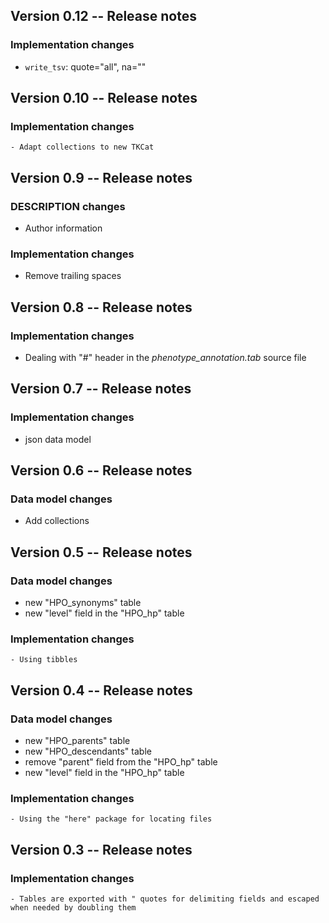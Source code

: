 <!----------------------------------------------------------------------------->
<!----------------------------------------------------------------------------->
## Version 0.12 -- Release notes

### Implementation changes

   - `write_tsv`: quote="all", na="<NA>"

<!----------------------------------------------------------------------------->
<!----------------------------------------------------------------------------->
## Version 0.10 -- Release notes

### Implementation changes

	- Adapt collections to new TKCat

<!----------------------------------------------------------------------------->
<!----------------------------------------------------------------------------->
## Version 0.9 -- Release notes

### DESCRIPTION changes

   - Author information

### Implementation changes
   
   - Remove trailing spaces


<!----------------------------------------------------------------------------->
<!----------------------------------------------------------------------------->
## Version 0.8 -- Release notes

### Implementation changes
   
   - Dealing with "#" header in the *phenotype_annotation.tab* source file


<!----------------------------------------------------------------------------->
<!----------------------------------------------------------------------------->
## Version 0.7 -- Release notes

### Implementation changes
   
   - json data model


<!----------------------------------------------------------------------------->
<!----------------------------------------------------------------------------->
## Version 0.6 -- Release notes

### Data model changes
   
   - Add collections


<!----------------------------------------------------------------------------->
<!----------------------------------------------------------------------------->
## Version 0.5 -- Release notes

### Data model changes

   - new "HPO_synonyms" table
   - new "level" field in the "HPO_hp" table

### Implementation changes

	- Using tibbles

<!----------------------------------------------------------------------------->
<!----------------------------------------------------------------------------->
## Version 0.4 -- Release notes

### Data model changes

   - new "HPO_parents" table
   - new "HPO_descendants" table
   - remove "parent" field from the "HPO_hp" table
   - new "level" field in the "HPO_hp" table

### Implementation changes

	- Using the "here" package for locating files

<!----------------------------------------------------------------------------->
<!----------------------------------------------------------------------------->
## Version 0.3 -- Release notes

### Implementation changes

	- Tables are exported with " quotes for delimiting fields and escaped when needed by doubling them
